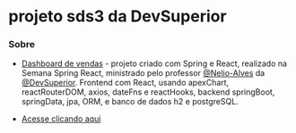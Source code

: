 # projeto sds3 da DevSuperior

### Sobre

- [Dashboard de vendas](https://dsvendas-hugo.netlify.app/) - projeto criado com Spring e React, realizado na Semana Spring React, ministrado pelo professor [@Nelio-Alves](https://www.linkedin.com/in/nelio-alves/) da [@DevSuperior](https://www.linkedin.com/school/devsuperior/). Frontend com React, usando apexChart, reactRouterDOM, axios, dateFns e reactHooks, backend springBoot, springData, jpa, ORM, e banco de dados h2 e postgreSQL.

- [Acesse clicando aqui](https://dsvendas-hugo.netlify.app/)

